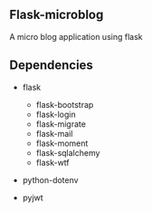 ## Flask-microblog
A micro blog application using flask

## Dependencies
- flask
    - flask-bootstrap
    - flask-login
    - flask-migrate
    - flask-mail
    - flask-moment
    - flask-sqlalchemy
    - flask-wtf
    
- python-dotenv
- pyjwt
    
